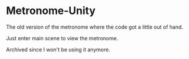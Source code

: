 # Metronome-Unity

The old version of the metronome where the code got a little out of hand.

Just enter main scene to view the metronome.

Archived since I won't be using it anymore.

